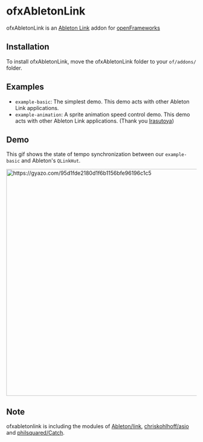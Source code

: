 # ofxAbletonLink

ofxAbletonLink is an [Ableton Link](https://github.com/Ableton/link) addon for [openFrameworks](http://openframeworks.cc)

## Installation

To install ofxAbletonLink, move the ofxAbletonLink folder to your `of/addons/` folder.

## Examples

- `example-basic`: The simplest demo. This demo acts with other Ableton Link applications.
- `example-animation`: A sprite animation speed control demo. This demo acts with other Ableton Link applications. (Thank you [Irasutoya](http://www.irasutoya.com/))

## Demo

This gif shows the state of tempo synchronization between our `example-basic` and  Ableton's `QLinkHut`.

<img src="https://i.gyazo.com/95d1fde2180d1f6b1156bfe96196c1c5.gif" alt="https://gyazo.com/95d1fde2180d1f6b1156bfe96196c1c5" width="600">

## Note

ofxabletonlink is including the modules of [Ableton/link](https://github.com/Ableton/link), [chriskohlhoff/asio](https://github.com/chriskohlhoff/asio) and [philsquared/Catch](https://github.com/philsquared/Catch).
